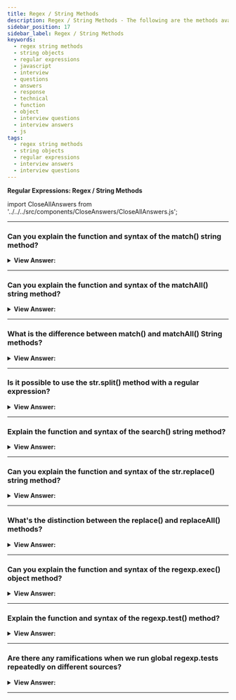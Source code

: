 ```yaml
---
title: Regex / String Methods
description: Regex / String Methods - The following are the methods available in the regular expression and string objects. Regular Expressions Interview Questions
sidebar_position: 17
sidebar_label: Regex / String Methods
keywords:
  - regex string methods
  - string objects
  - regular expressions
  - javascript
  - interview
  - questions
  - answers
  - response
  - technical
  - function
  - object
  - interview questions
  - interview answers
  - js
tags:
  - regex string methods
  - string objects
  - regular expressions
  - interview answers
  - interview questions
---
```


<head>
  <title>Regex / String Methods | Regular Expressions Questions</title>
</head>

**Regular Expressions: Regex / String Methods**

import CloseAllAnswers from '../../../src/components/CloseAnswers/CloseAllAnswers.js';

<CloseAllAnswers />

---

### Can you explain the function and syntax of the match() string method?

<details>
  <summary><strong>View Answer:</strong></summary>
  <div>
  <div><strong>Interview Response:</strong> The match() method retrieves the result of matching a string against a regular expression. It has three standing modes: (1) If the regexp does not have flag g, then it returns the first match as an array with capturing groups and properties index (position of the match), input (input string, equals str). (2) If the regexp has flag g, it returns an array of all matches as strings without capturing groups and other details. (3) If there are no matches, no matter if there’s flag g or not, null returns.
    </div><br />
  <div><strong className="codeExample">Code Example:</strong><br /><br />

  <div></div>

```js
// Mode #1:
let str = 'I love JavaScript';

let result = str.match(/Java(Script)/);

alert(result[0]); // JavaScript (full match)
alert(result[1]); // Script (first capturing group)
alert(result.length); // 2

// Additional information:
alert(result.index); // 7 (match position)
alert(result.input); // I love JavaScript (source string)

// Mode #2:
let str = 'I love JavaScript';

let result = str.match(/Java(Script)/g);

alert(result[0]); // JavaScript
alert(result.length); // 1

// Mode #3:
let str = 'I love JavaScript';

let result = str.match(/HTML/);

alert(result); // null
alert(result.length); // Error: Cannot read property 'length' of null

// * If we want the result to be an array, we can write like this:

let result = str.match(regexp) || [];
```

  </div>
  </div>
</details>

---

### Can you explain the function and syntax of the matchAll() string method?

<details>
  <summary><strong>View Answer:</strong></summary>
  <div>
  <div><strong>Interview Response:</strong> The method str.matchAll(regexp) is a “newer, improved” variant of str.match. The str.matchAll() method returns an iterator of all results matching a string against a regular expression, including capturing groups. The RegExp object must have the /g flag; otherwise, a TypeError gets thrown. The matchAll() method may require a polyfill in some browsers.
    </div><br />
  <div><strong className="codeExample">Code Example:</strong><br /><br />

  <div></div>

```js
let str = '<h1>Hello, world!</h1>';
let regexp = /<(.*?)>/g;

let matchAll = str.matchAll(regexp);

alert(matchAll); // [object RegExp String Iterator], not array, but an iterable

matchAll = Array.from(matchAll); // array now

let firstMatch = matchAll[0];
alert(firstMatch[0]); // <h1>
alert(firstMatch[1]); // h1
alert(firstMatch.index); // 0
alert(firstMatch.input); // <h1>Hello, world!</h1>
```

  </div>
  </div>
</details>

---

### What is the difference between match() and matchAll() String methods?

<details>
  <summary><strong>View Answer:</strong></summary>
  <div>
  <div><strong>Interview Response:</strong> There are three differences between str.match(regexp) and str.match(regexp) string methods. The matchAll method returns an iterable object with matches instead of an array. We can make a regular array from it using Array.from. Every match gets returned as an array with capturing groups (the same format as str.match without flag g). If there are no results, it returns not null but an empty iterable object. If we use the for..of to loop over matchAll matches, then the Array.from method is unnecessary because the matchall() method returns an iterable object as its result.
    </div>
  </div>
</details>

---

### Is it possible to use the str.split() method with a regular expression?

<details>
  <summary><strong>View Answer:</strong></summary>
  <div>
  <div><strong>Interview Response:</strong> Yes, there are two ways to implement a string split. The string split method can use a regular expression or a substring as a delimiter.
    </div><br />
  <div><strong className="codeExample">Code Example:</strong><br /><br />

  <div></div>

```js
// Example: str.split(substring)
alert('12-34-56'.split('-')); // array of ['12', '34', '56']

// Example: str.split(regexp)
alert('12, 34, 56'.split(/,\s*/)); // array of ['12', '34', '56']
```

  </div>
  </div>
</details>

---

### Explain the function and syntax of the search() string method?

<details>
  <summary><strong>View Answer:</strong></summary>
  <div>
  <div><strong>Interview Response:</strong> The search() method executes a search for a match between a regular expression and this String object. The critical limitation: the search only finds the first match. If we need the positions of other matches, we should use other means, such as finding them all with str.matchAll(regexp).
    </div><br />
  <div><strong className="codeExample">Code Example:</strong><br /><br />

  <div></div>

```js
let str = 'A drop of ink may make a million think';

alert(str.search(/ink/i)); // 10 (first match position)
```

  </div>
  </div>
</details>

---

### Can you explain the function and syntax of the str.replace() string method?

<details>
  <summary><strong>View Answer:</strong></summary>
  <div>
  <div><strong>Interview Response:</strong> The replace() method returns a new string with some or all matches of a pattern replaced by a replacement. The pattern can be a string or a regular expression, and the replacement can be a string or a function to be called for each match. Using a function gives us the ultimate replacement power because it gets all the information about the match, has access to external variables, and can do everything. If a pattern is a string, only the first occurrence gets replaced.
    </div><br />
  <div><strong className="codeExample">Code Example:</strong><br /><br />

  <div></div>

```js
// replace all dashes by a colon
alert('12-34-56'.replace(/-/g, ':')); // 12:34:56

let str = 'John Smith';
// swap first and last name
alert(str.replace(/(john) (smith)/i, '$2, $1')); // Smith, John

// Using a function as the second argument
let str = 'html and css';
let result = str.replace(/html|css/gi, (str) => str.toUpperCase());
alert(result); // HTML and CSS

// Replace each match by its position in the string:
alert('Ho-Ho-ho'.replace(/ho/gi, (match, offset) => offset)); // 0-3-6
```

  </div>
  </div>
</details>

---

### What's the distinction between the replace() and replaceAll() methods?

<details>
  <summary><strong>View Answer:</strong></summary>
  <div>
  <div><strong>Interview Response:</strong> This method is essentially the same as str.replace, with two significant differences. (1) If the first argument is a string, it replaces all occurrences of the string, while the replace method replaces only the first occurrence. (2) If the first argument is a regular expression without the g flag, an error occurs. With the g flag, it works the same as the replace method. The primary use case for replaceAll is replacing all occurrences of a string.
    </div><br />
  <div><strong className="codeExample">Code Example:</strong><br /><br />

  <div></div>

```js
// replace all dashes by a colon
alert('12-34-56'.replaceAll('-', ':')); // 12:34:56
```

  </div>
  </div>
</details>

---

### Can you explain the function and syntax of the regexp.exec() object method?

<details>
  <summary><strong>View Answer:</strong></summary>
  <div>
  <div><strong>Interview Response:</strong> The method regexp.exec(str) method returns a match for regexp in the string str. Unlike previous methods, it gets called on a regexp, but not on a string. Depending on whether the regexp includes flag g, it works differently. If no g option is used, regexp.exec(str) gives the first match precisely as str.match (regexp). This behavior does not bring anything new. But if there’s flag g, then a call to regexp.exec(str) returns the first match and saves the position immediately after it in the property regexp.lastIndex. The next such call starts the search from position regexp.lastIndex, returns the next match, and saves the position after it in regexp.lastIndex. If there are no matches, regexp.exec returns null and resets regexp.lastIndex to 0. So, repeated calls return all matches one after another, using property regexp.lastIndex to keep track of the current search position.
    </div><br />
  <div><strong className="codeExample">Code Example:</strong><br /><br />

  <div></div>

```js
let str = 'More about JavaScript at https://javascript.info';
let regexp = /javascript/gi;

let result;

while ((result = regexp.exec(str))) {
  alert(`Found ${result[0]} at position ${result.index}`);
  // Found JavaScript at position 11, then
  // Found javascript at position 33
}

// Search from a given position by manually setting lastIndex.
let str = 'Hello, world!';

let regexp = /\w+/g; // without flag "g", lastIndex property is ignored
regexp.lastIndex = 5; // search from 5th position (from the comma)

alert(regexp.exec(str)); // world

// replace flag g with y
let str = 'Hello, world!';

let regexp = /\w+/y;
regexp.lastIndex = 5; // search exactly at position 5

alert(regexp.exec(str)); // null
```

  </div>
  </div>
</details>

---

### Explain the function and syntax of the regexp.test() method?

<details>
  <summary><strong>View Answer:</strong></summary>
  <div>
  <div><strong>Interview Response:</strong> The method regexp.test(str) looks for a match and returns true/false whether it exists. This expression is the most precise way to run a test on a string in our regular expressions. You should note that there are some drawbacks to using the regex.test method repeatedly on global tests (flag g).
    </div><br />
  <div><strong className="codeExample">Code Example:</strong><br /><br />

  <div></div>

```js
// Basic Example:
let str = 'I love JavaScript';

// these two tests do the same
alert(/love/i.test(str)); // true
alert(str.search(/love/i) != -1); // true

// An example with the negative answer:
let str = 'Bla-bla-bla';

alert(/love/i.test(str)); // false
alert(str.search(/love/i) != -1); // false

// Use it to search from a given position with flag g:
let regexp = /love/gi;

let str = 'I love JavaScript';

// start the search from position 10:
regexp.lastIndex = 10;
alert(regexp.test(str)); // false (no match)
```

  </div>
  </div>
</details>

---

### Are there any ramifications when we run global regexp.tests repeatedly on different sources?

<details>
  <summary><strong>View Answer:</strong></summary>
  <div>
  <div><strong>Interview Response:</strong> Yes, executing the same global regexp check on many sources several times may result in failure. When we apply the same global regexp to different inputs, we could receive an incorrect result because the regexp.test function advances the regexp.lastIndex property, forcing the search in another string to start at a non-zero position. To avoid this, we may set regexp.lastIndex=0 before each search, or we can use string methods str.match/search/... without using regexp methods, which do not use lastIndex.
    </div><br />
  <div><strong className="codeExample">Code Example:</strong><br /><br />

  <div></div>

```js
let regexp = /javascript/g; // (regexp just created: regexp.lastIndex=0)

alert(regexp.test('javascript')); // true (regexp.lastIndex=10 now)
alert(regexp.test('javascript')); // false
```

  </div>
  </div>
</details>

---
